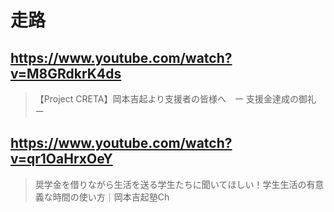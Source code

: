 # 走路

## https://www.youtube.com/watch?v=M8GRdkrK4ds

> 【Project CRETA】岡本吉起より支援者の皆様へ　ー 支援金達成の御礼 ー 

## https://www.youtube.com/watch?v=qr1OaHrxOeY

> 奨学金を借りながら生活を送る学生たちに聞いてほしい！学生生活の有意義な時間の使い方｜岡本吉起塾Ch 
